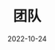 ---
title: 团队
date: 2022-10-24

type: landing

sections:
  - block: people
    content:
      title: 全体成员
      # Choose which groups/teams of users to display.
      #   Edit `user_groups` in each user's profile to add them to one or more of these groups.
      user_groups:
        - 实验室主任
        - 教授
        - 副教授
        - 博士后
        - 博士研究生
        - 硕士研究生
        - 本科生
        - 工程师
        - 访问学生
        - 毕业生

        # - principal_investigator
        # - professor
        # - associate_professor
        # - postdocs
        # - phd_students
        # - masters_students
        # - undergraduate_students
        # - engineer
        # - vistors
        # - intern
        # - alumni
      sort_by: Params.join_year
      sort_ascending: true
    design:
      show_interests: false
      show_role: true
      show_social: true
      show_destination: true
---